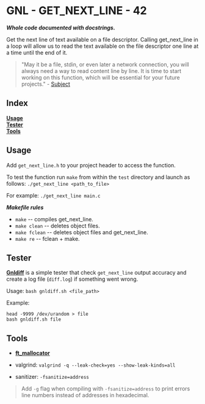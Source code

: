 
#           GNL - GET_NEXT_LINE - 42

***Whole code documented with docstrings.***

Get the next line of text available on a file descriptor.
Calling get_next_line in a loop will allow us to read the text available on the
file descriptor one line at a time until the end of it.

> "May it be a file, stdin, or even later a network connection, you will always
> need a way to read content line by line. It is time to start working on this
> function, which will be essential for your future projects." - [Subject](https://cdn.intra.42.fr/pdf/pdf/57350/en.subject.pdf)

##  Index

**[Usage](#Usage)**<br>
**[Tester](#Tester)**<br>
**[Tools](#Tools)**<br>

##  Usage

Add `get_next_line.h` to your project header to access the function.

To test the function run `make` from within the `test` directory and launch as
follows: `./get_next_line <path_to_file>`

For example: `./get_next_line main.c`

***Makefile rules***

- `make` -- compiles get_next_line.
- `make clean` -- deletes object files.
- `make fclean` -- deletes object files and get_next_line.
- `make re` -- fclean + make.

##  Tester

**[Gnldiff](test/gnldiff.sh)** is a simple tester that check `get_next_line` output accuracy and create
a log file (`diff.log`) if something went wrong.

Usage: `bash gnldiff.sh <file_path>`

Example:

    head -9999 /dev/urandom > file
    bash gnldiff.sh file

##  Tools

- **[ft_mallocator](https://github.com/tmatis/ft_mallocator)**

- valgrind: `valgrind -q --leak-check=yes --show-leak-kinds=all`

- sanitizer: `-fsanitize=address`

> Add `-g` flag when compiling with `-fsanitize=address` to print errors line
> numbers instead of addresses in hexadecimal.
